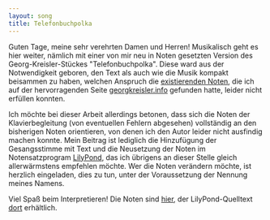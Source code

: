 ```yaml
---
layout: song
title: Telefonbuchpolka
---
```


Guten Tage, meine sehr verehrten Damen und Herren! Musikalisch geht es hier weiter, nämlich mit einer von mir neu in Noten gesetzten Version des Georg-Kreisler-Stückes "Telefonbuchpolka". Diese ward aus der Notwendigkeit geboren, den Text als auch wie die Musik kompakt beisammen zu haben, welchen Anspruch die [existierenden Noten][Alte Noten], die ich auf der hervorragenden Seite [georgkreisler.info](http://www.georgkreisler.info/noten.html) gefunden hatte, leider nicht erfüllen konnten.

Ich möchte bei dieser Arbeit allerdings betonen, dass sich die Noten der Klavierbegleitung (von eventuellen Fehlern abgesehen) vollständig an den bisherigen Noten orientieren, von denen ich den Autor leider nicht ausfindig machen konnte. Mein Beitrag ist lediglich die Hinzufügung der Gesangsstimme mit Text und die Neusetzung der Noten im Notensatzprogram [LilyPond], das ich übrigens an dieser Stelle gleich allerwärmstens empfehlen möchte. Wer die Noten verändern möchte, ist herzlich eingeladen, dies zu tun, unter der Voraussetzung der Nennung meines Namens.

Viel Spaß beim Interpretieren! Die Noten sind [hier][Neue Noten], der LilyPond-Quelltext [dort][Quelltext] erhältlich.

[LilyPond]: http://lilypond.org
[Alte Noten]: $media$/telefonbuchpolka_alt.pdf
[Neue Noten]: $media$/telefonbuchpolka.pdf
[Quelltext]: $media$/telefonbuchpolka.ly